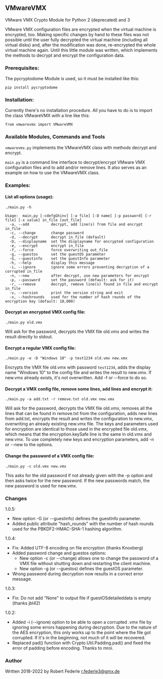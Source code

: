 ## VMwareVMX

VMware VMX Crypto Module for Python 2 (deprecated) and 3

VMware VMX configuration files are encrypted when the virtual machine
is encrypted, too. Making specific changes by hand to these files was
not possible until the user fully decrypted the virtual machine (including
all virtual disks) and, after the modification was done, re-encrypted the
whole virtual machine again. Until this little module was written, which
implements the methods to decrypt and encrypt the configuration data.

### Prerequisites:

The pycryptodome Module is used, so it must be installed like this:

    pip install pycryptodome

### Installation:

Currently there's no installation procedure. All you have to do is to import
the class VMwareVMX with a line like this:

    from vmwarevmx import VMwareVMX

### Available Modules, Commands and Tools

`vmwarevmx.py` implements the VMwareVMX class with methods decrypt and encrypt.

`main.py` is a command line interface to decrypt/encrypt VMware VMX
configuration files and to add and/or remove lines. It also serves as an
example on how to use the VMwareVMX class.

### Examples:

#### List all options (usage):

`./main.py -h`

    Usage:  main.py [-cdefgGhinv] [-a file] [-D name] [-p password] [-r file] [-x value] in_file [out_file]
      -a, --add          decrypt, add line(s) from file and encrypt in_file
      -c, --change       change password
      -d, --decrypt      decrypt in_file (default)
      -D, --displayname  set the displayname for encrypted configuration
      -e, --encrypt      encrypt in_file
      -f, --force        force overwriting out_file
      -g, --guestos      set the guestOS parameter
      -G, --guestinfo    set the guestInfo parameter
      -h, --help         display this message
      -i, --ignore       ignore some errors preventing decryption of a corrupted in_file
      -n, --new          after decrypt, use new parameters for encrypt
      -p, --password     set the password (default: ask for it)
      -r, --remove       decrypt, remove line(s) found in file and encrypt in_file
      -v, --version      print the version string and exit
      -x, --hashrounds   used for the number of hash rounds of the encryption key (default: 10,000)


#### Decrypt an encrypted VMX config file:

`./main.py old.vmx`

Will ask for the password, decrypts the VMX file old.vmx and writes the
result directly to stdout.

#### Encrypt a regular VMX config file:

`./main.py -e -D "Windows 10" -p test1234 old.vmx new.vmx`

Encrypts the VMX file old.vmx with password `test1234`, adds the display
name "Windows 10" to the config file and writes the result to new.vmx. If
new.vmx already exists, it's not overwritten. Add -f or --force to do so.

#### Decrypt a VMX config file, remove some lines, add lines and encrypt it:

`./main.py -a add.txt -r remove.txt old.vmx new.vmx`

Will ask for the password, decrypts the VMX file old.vmx, removes all the
lines that can be found in remove.txt from the configuration, adds new lines
from add.txt, encrypts the result and writes the configuration to new.vmx,
overwriting an already existing new.vmx file. The keys and parameters used for
encryption are identical to those used in the encrypted file old.vmx, which
means that the encryption.keySafe line is the same in old.vmx and new.vmx. To
use completely new keys and encryption parameters, add -n or --new to the
options.

#### Change the password of a VMX config file:

`./main.py -c old.vmx new.vmx`

This asks for the old password if not already given with the -p option and
then asks twice for the new password. If the new passwords match, the new
password is used for new.vmx.

### Changes

1.0.5:
 - New option -G (or --guestinfo) defines the guestInfo parameter.
 - Added public attribute "hash_rounds" with the number of hash rounds used for
   the PBKDF2-HMAC-SHA-1 hashing algorithm.

1.0.4:
 - Fix: Added UTF-8 encoding on file encryption (thanks Knoxberg)
 - Added password change and guestos options:
   - New option -c (or --change) allows one to change the password of a VMX
     file without shutting down and restarting the client machine.
   - New option -g (or --guestos) defines the guestOS parameter.
 - Wrong password during decryption now results in a correct error message.

1.0.3:
 - Fix: Do not add "None" to output file if guestOSdetaileddata is empty
   (thanks jbl42)

1.0.2:
 - Added -i (--ignore) option to be able to open a corrupted .vmx file by
   ignoring some errors happening during decryption. Due to the nature of
   the AES encryption, this only works up to the point where the file got
   corrupted. If it's in the beginning, not much of it will be recovered.
 - Replaced pad() function with Crypto.Util.Padding.pad() and fixed the error
   of padding before encoding. Thanks to mroi.

### Author

Written 2018-2022 by Robert Federle <r.federle3@gmx.de>
